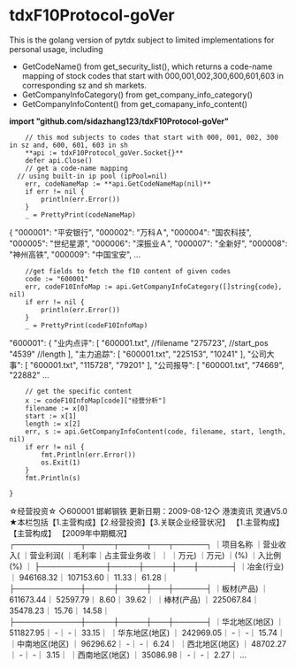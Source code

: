# tdxF10Protocol-goVer

This is the golang version of pytdx subject to limited implementations for personal usage, including 
* GetCodeName() from get_security_list(), which returns a code-name mapping of stock codes that start with 000,001,002,300,600,601,603 in corresponding sz and sh markets.
* GetCompanyInfoCategory() from get_company_info_category()
* GetCompanyInfoContent() from get_comapany_info_content()

**import "github.com/sidazhang123/tdxF10Protocol-goVer"**

```
	// this mod subjects to codes that start with 000, 001, 002, 300 in sz and, 600, 601, 603 in sh
	**api := tdxF10Protocol_goVer.Socket{}**
	defer api.Close()
	// get a code-name mapping
  // using built-in ip pool (ipPool=nil)
	err, codeNameMap := **api.GetCodeNameMap(nil)**
	if err != nil {
		println(err.Error())
	}
	_ = PrettyPrint(codeNameMap)
```
{
  "000001": "平安银行",
  "000002": "万科Ａ",
  "000004": "国农科技",
  "000005": "世纪星源",
  "000006": "深振业Ａ",
  "000007": "全新好",
  "000008": "神州高铁",
  "000009": "中国宝安",
  ...
  
```
	//get fields to fetch the f10 content of given codes
	code := "600001"
	err, codeF10InfoMap := api.GetCompanyInfoCategory([]string{code}, nil)
	if err != nil {
		println(err.Error())
	}
	_ = PrettyPrint(codeF10InfoMap)
```
 "600001": {
    "业内点评": [
      "600001.txt", //filename
      "275723", //start_pos
      "4539"  //length
    ],
    "主力追踪": [
      "600001.txt",
      "225153",
      "10241"
    ],
    "公司大事": [
      "600001.txt",
      "115728",
      "79201"
    ],
    "公司报导": [
      "600001.txt",
      "74669",
      "22882"
      ...
```
	// get the specific content
	x := codeF10InfoMap[code]["经营分析"]
	filename := x[0]
	start := x[1]
	length := x[2]
	err, s := api.GetCompanyInfoContent(code, filename, start, length, nil)
	if err != nil {
		fmt.Println(err.Error())
		os.Exit(1)
	}
	fmt.Println(s)

}
```
☆经营投资☆ ◇600001 邯郸钢铁 更新日期：2009-08-12◇ 港澳资讯 灵通V5.0
★本栏包括【1.主营构成】【2.经营投资】【3.关联企业经营状况】
【1.主营构成】
【主营构成】
【2009年中期概况】
┌────────────┬─────┬─────┬───┬──────┐
｜项目名称                ｜营业收入( ｜营业利润( ｜毛利率｜占主营业务收｜
｜                        ｜万元)     ｜万元)     ｜(%)   ｜入比例(%)   ｜
├────────────┼─────┼─────┼───┼──────┤
｜冶金(行业)              ｜ 946168.32｜ 107153.60｜ 11.33｜       61.28｜
├────────────┼─────┼─────┼───┼──────┤
｜板材(产品)              ｜ 611673.44｜  52597.79｜  8.60｜       39.62｜
｜棒材(产品)              ｜ 225067.84｜  35478.23｜ 15.76｜       14.58｜
├────────────┼─────┼─────┼───┼──────┤
｜华北地区(地区)          ｜ 511827.95｜         -｜     -｜       33.15｜
｜华东地区(地区)          ｜ 242969.05｜         -｜     -｜       15.74｜
｜中南地区(地区)          ｜  96296.62｜         -｜     -｜        6.24｜
｜西北地区(地区)          ｜  48702.27｜         -｜     -｜        3.15｜
｜西南地区(地区)          ｜  35086.98｜         -｜     -｜        2.27｜
...
